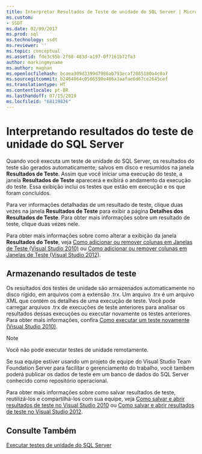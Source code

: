 ```yaml
---
title: Interpretar Resultados de Teste de unidade do SQL Server | Microsoft Docs
ms.custom:
- SSDT
ms.date: 02/09/2017
ms.prod: sql
ms.technology: ssdt
ms.reviewer: ''
ms.topic: conceptual
ms.assetid: fde3c95b-2f68-483d-a197-0f7161b72fa3
author: markingmyname
ms.author: maghan
ms.openlocfilehash: bcaea309d3399d7986ab793ecaf2085180a4c0a7
ms.sourcegitcommit: b2464064c0566590e486a3aafae6d67ce2645cef
ms.translationtype: HT
ms.contentlocale: pt-BR
ms.lasthandoff: 07/15/2019
ms.locfileid: "68119826"
---
```

# <a name="interpreting-sql-server-unit-test-results"></a>Interpretando resultados do teste de unidade do SQL Server
Quando você executa um teste de unidade do SQL Server, os resultados do teste são gerados automaticamente, salvos em disco e resumidos na janela **Resultados de Teste**. Assim que você iniciar uma execução do teste, a janela **Resultados de Teste** aparecerá e exibirá o andamento da execução do teste. Essa exibição inclui os testes que estão em execução e os que foram concluídos.  
  
Para ver informações detalhadas de um resultado de teste, clique duas vezes na janela **Resultados de Teste** para exibir a página **Detalhes dos Resultados de Teste**. Para obter mais informações sobre um resultado de teste, clique duas vezes nele.  
  
Para obter mais informações sobre como alterar a exibição da janela **Resultados do Teste**, veja [Como adicionar ou remover colunas em Janelas de Teste (Visual Studio 2010)](https://msdn.microsoft.com/library/ms182508(VS.100).aspx) ou [Como adicionar ou remover colunas em Janelas de Teste (Visual Studio 2012)](https://msdn.microsoft.com/library/ms182508.aspx).  
  
## <a name="storing-test-results"></a>Armazenando resultados de teste  
Os resultados dos testes de unidade são armazenados automaticamente no disco rígido, em arquivos com a extensão .trx. Um arquivo .trx é um arquivo XML que contém os detalhes de uma execução de teste. Você pode carregar arquivos .trx de execuções de teste anteriores para analisar os resultados dessas execuções ou executar novamente os testes anteriores. Para obter mais informações, confira [Como executar um teste novamente (Visual Studio 2010)](https://msdn.microsoft.com/library/ms182472(VS.100).aspx).  
  
> [!NOTE]  
> Você não pode executar testes de unidade remotamente.  
  
Se sua equipe estiver usando um projeto de equipe do Visual Studio Team Foundation Server para facilitar o gerenciamento do trabalho, você também poderá publicar os dados de teste em um banco de dados do SQL Server conhecido como repositório operacional.  
  
Para obter mais informações sobre como salvar resultados de teste, reutilizá-los e compartilhá-los com sua equipe, veja [Como salvar e abrir resultados de teste no Visual Studio 2010](https://msdn.microsoft.com/library/ms404662(VS.100).aspx) ou [Como salvar e abrir resultados de teste no Visual Studio 2012](https://msdn.microsoft.com/library/ms404662.aspx).  
  
## <a name="see-also"></a>Consulte Também  
[Executar testes de unidade do SQL Server](../ssdt/running-sql-server-unit-tests.md)  
  
